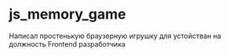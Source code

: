 # js_memory_game
Написал простенькую браузерную игрушку для устойстван на должность Frontend разработчика